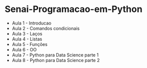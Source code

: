 # Senai-Programacao-em-Python

- Aula 1 - Introducao 
- Aula 2 - Comandos condicionais
- Aula 3 - Laços
- Aula 4 - Listas
- Aula 5 - Funções
- Aula 6 - OO
- Aula 7 - Python para Data Science parte 1
- Aula 8 - Python para Data Science parte 2
